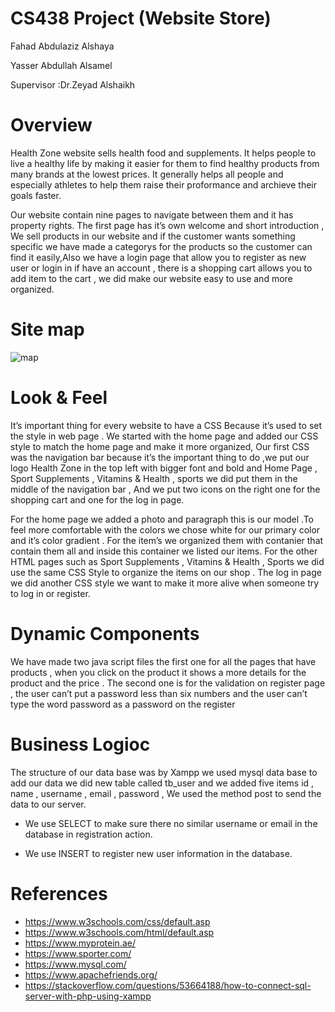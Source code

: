 # CS438 Project (Website Store)
Fahad Abdulaziz Alshaya 


Yasser Abdullah Alsamel 


Supervisor :Dr.Zeyad Alshaikh

# Overview
Health Zone website sells health food and supplements. It helps people to live a healthy life by making it easier for them to find healthy products from many brands at the lowest prices. It generally helps all people and especially athletes to help them  raise their proformance and archieve their goals faster.

Our website contain nine pages to navigate between them and it has property rights. The first page has it’s own welcome and short introduction , We sell products in our website and if the customer wants something specific we have made a categorys for the products so the customer can find it easily,Also we have a login page that allow you to register as new user or login in if have an account , there is a shopping cart allows you to add item to the cart , we did make our website easy to use and more organized.




# Site map
![map](https://user-images.githubusercontent.com/60845044/184505867-6b28caa1-2cde-49d8-93df-5cc96770c757.png)


# Look & Feel
It’s important thing for every website to have a CSS Because it’s used to set the style in web page . We started with the home page and added our CSS style to match the home page and make it more organized, Our first CSS was the navigation bar because it’s the important thing to do ,we put our logo Health Zone in the top left with bigger font and bold and  Home Page , Sport Supplements , Vitamins & Health , sports we did put them in the middle of the navigation bar , And we put two icons on the right one for the shopping cart and one for the log in page.

For the home page we added a photo and paragraph this is our model .To feel more comfortable with the colors we chose white for our primary color and it’s color gradient . For the item’s we organized them with contanier that contain them all and inside this container we listed our items. For the other HTML pages such as Sport Supplements , Vitamins & Health , Sports we did use the same CSS  Style to organize the items on our shop . The log in page we did another CSS style we want to make it more alive when someone try to log in or register.

# Dynamic Components 
We have made two java script files the first one for all the pages that have products , when you click on the product it shows a more details for the product and the price . The second one is for the validation on register page , the user can’t put a password less than six numbers and the user can’t type the word password as a password on the register

# Business Logioc
The structure of our data base was by Xampp we used mysql data base to add our data we did new table called tb_user and we added five items id , name , username , email , password , We used the method post to send the data to our server.

- We use SELECT to make sure there no similar username or email in the database in registration action.

- We use INSERT to register new user information in the database.

# References 

- https://www.w3schools.com/css/default.asp
- https://www.w3schools.com/html/default.asp
- https://www.myprotein.ae/
- https://www.sporter.com/
- https://www.mysql.com/
- https://www.apachefriends.org/
- https://stackoverflow.com/questions/53664188/how-to-connect-sql-server-with-php-using-xampp
